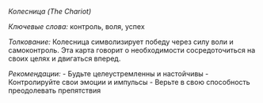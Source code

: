*Колесница \(The Chariot\)*

*Ключевые слова:* контроль, воля, успех

*Толкование:* 
Колесница символизирует победу через силу воли и самоконтроль\. Эта карта говорит о необходимости сосредоточиться на своих целях и двигаться вперед\.

*Рекомендации:*
\- Будьте целеустремленны и настойчивы
\- Контролируйте свои эмоции и импульсы
\- Верьте в свою способность преодолевать препятствия
